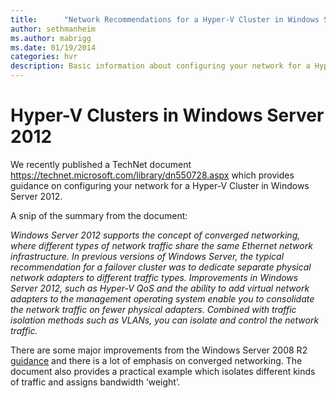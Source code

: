 ```yaml
---
title:      "Network Recommendations for a Hyper-V Cluster in Windows Server 2012"
author: sethmanheim
ms.author: mabrigg
ms.date: 01/19/2014
categories: hvr
description: Basic information about configuring your network for a Hyper-V Cluster in Windows Server 2012.
---
```

# Hyper-V Clusters in Windows Server 2012

We recently published a TechNet document <https://technet.microsoft.com/library/dn550728.aspx> which provides guidance on configuring your network for a Hyper-V Cluster in Windows Server 2012.

A snip of the summary from the document:

 _Windows Server 2012 supports the concept of converged networking, where different types of network traffic share the same Ethernet network infrastructure. In previous versions of Windows Server, the typical recommendation for a failover cluster was to dedicate separate physical network adapters to different traffic types. Improvements in Windows Server 2012, such as Hyper-V QoS and the ability to add virtual network adapters to the management operating system enable you to consolidate the network traffic on fewer physical adapters. Combined with traffic isolation methods such as VLANs, you can isolate and control the network traffic._

There are some major improvements from the Windows Server 2008 R2 [guidance](https://technet.microsoft.com/library/ff428137\(WS.10\).aspx) and there is a lot of emphasis on converged networking. The document also provides a practical example which isolates different kinds of traffic and assigns bandwidth ‘weight’.
